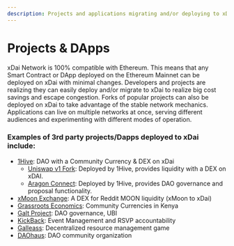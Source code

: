 ```yaml
---
description: Projects and applications migrating and/or deploying to xDai
---
```


# Projects & DApps

xDai Network is 100% compatible with Ethereum. This means that any Smart Contract or DApp deployed on the Ethereum Mainnet can be deployed on xDai with minimal changes. Developers and projects are realizing they can easily deploy and/or migrate to xDai to realize big cost savings and escape congestion.  Forks of popular projects can also be deployed on xDai to take advantage of the stable network mechanics. Applications can live on multiple networks at once, serving different audiences and experimenting with different modes of operation.

### Examples of 3rd party projects/Dapps deployed to xDai include:

* [1Hive](1hive.md): DAO with a Community Currency & DEX on xDai
  * [Uniswap v1 Fork](https://uniswap.1hive.org/swap): Deployed by 1Hive, provides liquidity with a DEX on xDAI.
  * [Aragon Connect](https://1hive.org/): Deployed by 1Hive, provides DAO governance and proposal functionality.
* [xMoon Exchange](https://xmoon.exchange/): A DEX for Reddit MOON liquidity \(xMoon to xDai\)
* [Grassroots Economics](../use-cases/community-currencies.md):  Community Currencies in Kenya
* [Galt Project](../use-cases/dao-governance.md): DAO governance, UBI
* [KickBack](https://medium.com/wearekickback/kickback-x-the-three-experimental-new-features-bb75e1149022): Event Management and RSVP accountability
* [Galleass](galleass.io.md): Decentralized resource management game
* [DAOhaus](https://xdai.daohaus.club/): DAO community organization 





